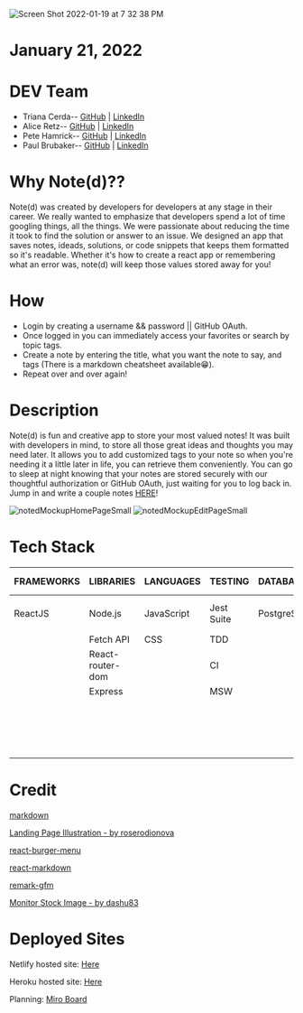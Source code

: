 ![Screen Shot 2022-01-19 at 7 32 38 PM](https://user-images.githubusercontent.com/80484840/150267378-d46bfaf8-58f8-493f-8e56-8a6a228e0815.png)

# January 21, 2022 


# DEV Team
* Triana Cerda--  [GitHub](https://github.com/trianacerda) | [LinkedIn](http://www.linkedin.com/in/triana-cerda/)
* Alice Retz--  [GitHub](https://github.com/Alice-Retz) | [LinkedIn](http://www.linkedin.com/in/aliceretz/)
* Pete Hamrick--  [GitHub](https://github.com/pete-hamrick) | [LinkedIn](http://www.linkedin.com/in/petehamrick/)
* Paul Brubaker--  [GitHub](https://github.com/p-brubaker) | [LinkedIn](http://www.linkedin.com/in/paul-brubaker-a94597176/)

# Why Note(d)??
Note(d) was created by developers for developers at any stage in their career. We really wanted to emphasize that developers spend a lot of time googling things, all the things. We were passionate about reducing the time it took to find the solution or answer to an issue. We designed an app that saves notes, ideads, solutions, or code snippets that keeps them formatted so it's readable. Whether it's how to create a react app or remembering what an error was, note(d) will keep those values stored away for you!


# How
* Login by creating a username && password || GitHub OAuth.
* Once logged in you can immediately access your favorites or search by topic tags. 
* Create a note by entering the title, what you want the note to say, and tags (There is a markdown cheatsheet available😁).
* Repeat over and over again!


# Description
Note(d) is fun and creative app to store your most valued notes! It was built with developers in mind, to store all those great ideas and thoughts you may need later. It allows you to add customized tags to your note so when you're needing it a little later in life, you can retrieve them conveniently. You can go to sleep at night knowing that your notes are stored securely with our thoughtful authorization or GitHub OAuth, just waiting for you to log back in. Jump in and write a couple notes [HERE](https://alchemy-noted.netlify.app/)! 

![notedMockupHomePageSmall](https://user-images.githubusercontent.com/82128225/150397103-573ffcfa-88fa-496d-ba4a-aef8d765d482.png)
![notedMockupEditPageSmall](https://user-images.githubusercontent.com/82128225/150397232-68584881-81a2-4ad4-b854-96a8b49e6dd0.png)


# Tech Stack 
| FRAMEWORKS | LIBRARIES             | LANGUAGES  | TESTING    | DATABASES  | AUTH/ OAUTH    | TOOLS              |
|------------|-----------------------|------------|------------|------------|----------------|--------------------|
| ReactJS    | Node.js               | JavaScript | Jest Suite | PostgreSQL | JWT            | Visual Studios Code|
|            | Fetch API             | CSS        | TDD        |            |                | Heroku             |
|            | React-router-dom      |            | CI         |            |                | Netlify            |
|            | Express               |            | MSW        |            |                | Miro               |
|            |                       |            |            |            |                | BeeKeeper          |
|            |                       |            |            |            |                | PG Admin           |
|            |                       |            |            |            |                | Git                |
|            |                       |            |            |            |                | GitHub             |

# Credit
[markdown](https://www.tablesgenerator.com/markdown_tables)

[Landing Page Illustration - by roserodionova](https://www.freepik.com/roserodionova)

[react-burger-menu](https://github.com/negomi/react-burger-menu)

[react-markdown](https://github.com/remarkjs/react-markdown)

[remark-gfm](https://github.com/remarkjs/remark-gfm)

[Monitor Stock Image - by dashu83](https://www.freepik.com/dashu83)

# Deployed Sites

Netlify hosted site: [Here](https://alchemy-noted.netlify.app/)

Heroku hosted site: [Here](https://alchemy-noted.herokuapp.com/)

Planning: [Miro Board](https://miro.com/app/board/uXjVOXTiCEY=/?invite_link_id=785192754967)
